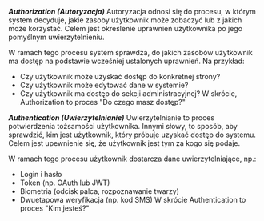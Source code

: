 
***Authorization (Autoryzacja)***
Autoryzacja odnosi się do procesu, w którym system decyduje, jakie zasoby użytkownik może zobaczyć lub z jakich może korzystać. Celem jest określenie uprawnień użytkownika po jego pomyślnym uwierzytelnieniu.

W ramach tego procesu system sprawdza, do jakich zasobów użytkownik ma dostęp na podstawie wcześniej ustalonych uprawnień. Na przykład:
- Czy użytkownik może uzyskać dostęp do konkretnej strony?
- Czy użytkownik może edytować dane w systemie?
- Czy użytkownik ma dostęp do sekcji administracyjnej?
W skrócie, Authorization to proces "Do czego masz dostęp?"


***Authentication (Uwierzytelnianie)*** 
Uwierzytelnianie to proces potwierdzenia tożsamości użytkownika. Innymi słowy, to sposób, aby sprawdzić, kim jest użytkownik, który próbuje uzyskać dostęp do systemu. Celem jest upewnienie się, że użytkownik jest tym za kogo się podaje.

W ramach tego procesu użytkownik dostarcza dane uwierzytelniające, np.:
- Login i hasło
- Token (np. OAuth lub JWT)
- Biometria (odcisk palca, rozpoznawanie twarzy)
- Dwuetapowa weryfikacja (np. kod SMS)
W skrócie Authentication to proces "Kim jesteś?"